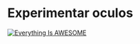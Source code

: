# Experimentar oculos

[![Everything Is AWESOME](https://yt-embed.herokuapp.com/embed?v=YvwyW-bbUh4&ab)](https://www.youtube.com/watch?v=YvwyW-bbUh4&ab_channel=Tiagodolf "Everything Is AWESOME")
